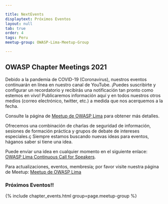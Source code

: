 ```yaml
---

title: NextEvents
displaytext: Próximos Eventos
layout: null
tab: true
order: 4
tags: Peru
meetup-group: OWASP-Lima-Meetup-Group

---
```


## OWASP Chapter Meetings 2021

Debido a la pandemia de COVID-19 (Coronavirus), nuestros eventos continuarán en línea en nuestro canal de YouTube.
¡Puedes suscribirte y configurar un recordatorio y recibirás una notificación tan pronto como estemos en vivo!
Publicaremos información aquí y en todos nuestros otros medios (correo electrónico, twitter, etc.) a medida que nos acerquemos a la fecha.

Consulte la página de [Meetup de OWASP Lima](https://www.meetup.com/OWASP-Lima/) para obtener más detalles.

Ofrecemos una combinación de charlas de seguridad de información, sesiones de formación práctica y grupos de debate de intereses especiales.ç
Siempre estamos buscando nuevas ideas para eventos, háganos saber si tiene una idea.

Puede enviar una idea en cualquier momento en el siguiente enlace: [OWASP Lima Continuous Call for Speakers](https://owasp.org/www-chapter-lima/).

Para actualizaciones, eventos, membresía; por favor visite nuestra página de Meetup: [Meetup de OWASP Lima](https://www.meetup.com/OWASP-Lima/)


### Próximos Eventos!!
  
{% include chapter_events.html group=page.meetup-group %}


